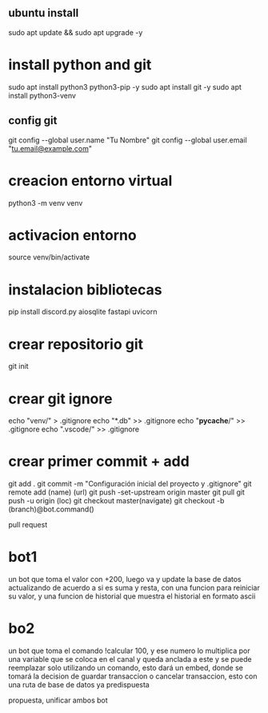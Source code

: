 ## ubuntu install
sudo apt update && sudo apt upgrade -y
# install python and git
sudo apt install python3 python3-pip -y
sudo apt install git -y
sudo apt install python3-venv
## config git
git config --global user.name "Tu Nombre"
git config --global user.email "tu.email@example.com"

# creacion entorno virtual
python3 -m venv venv
# activacion entorno
source venv/bin/activate
# instalacion bibliotecas
pip install discord.py aiosqlite fastapi uvicorn

# crear repositorio git
git init

# crear git ignore
echo "venv/" > .gitignore
echo "*.db" >> .gitignore
echo "__pycache__/" >> .gitignore
echo ".vscode/" >> .gitignore

# crear primer commit + add
git add .
git commit -m "Configuración inicial del proyecto y .gitignore"
git remote add (name) (url)
git push -set-upstream origin master
git pull
git push -u origin (loc)
git checkout master(navigate)
git checkout -b (branch)@bot.command()

pull request

# bot1
un bot que toma el valor con +200, luego va y update la base de datos actualizando de acuerdo a si es suma y resta, con una funcion para reiniciar su valor, y una funcion de historial que muestra el historial en formato ascii

# bo2
un bot que toma el comando !calcular 100, y ese numero lo multiplica por una variable que se coloca en el canal y queda anclada a este y se puede reemplazar solo utilizando un comando, esto dará un embed, donde se tomará la decision de guardar transaccion o cancelar transaccion, esto con una ruta de base de datos ya predispuesta

propuesta, unificar ambos bot